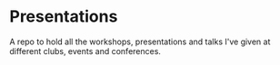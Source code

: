 # Presentations
A repo to hold all the workshops, presentations and talks I've given at different clubs, events and conferences. 
